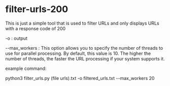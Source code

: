 # filter-urls-200
This is just a simple tool that is used to filter URLs and only displays URLs with a response code of 200

-o : output

--max_workers : This option allows you to specify the number of threads to use for parallel processing. By default, this value is 10. The higher the number of threads, the faster the URL processing if your system supports it.

example command:

python3 filter_urls.py (file urls).txt -o filtered_urls.txt --max_workers 20
